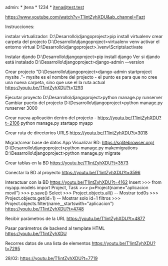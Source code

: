 admin:
    * jtena
    * 1234
    * jtena@test.test

https://www.youtube.com/watch?v=T1intZyhXDU&ab_channel=Fazt

Instrucciones:

instalar virtualizador:
    D:\Desarrollo\djangoproject>pip install virtualenv
crear carpeta del projecto
    D:\Desarrollo\djangoproject>virtualenv venv
activar el entorno virtual
    D:\Desarrollo\djangoproject>.\venv\Scripts\activate

Instalar djando
    D:\Desarrollo\djangoproject>pip install django
Ver si djando está instalado
    D:\Desarrollo\djangoproject>django-admin --version

Crear projecto
    "D:\Desarrollo\djangoproject>django-admin startproject mysite  ."- mysite es el nombre del projecto - el punto es para que no cree una nueva carpeta, sino que use el la ruta actual
    https://youtu.be/T1intZyhXDU?t=1293

Ejecutar proyecto
    D:\Desarrollo\djangoproject>python manage.py runserver
Cambiar puerto del projecto
    D:\Desarrollo\djangoproject>python manage.py runserver 3000

Crear nueva aplicación dentro del projecto - https://youtu.be/T1intZyhXDU?t=2106
    python manage.py startapp myapp

Crear ruta de directorios URLS
    https://youtu.be/T1intZyhXDU?t=3018

Migrar/crear base de datos
    App Visualizar BD: https://sqlitebrowser.org/
    D:\Desarrollo\djangoproject>python manage.py makemigrations
    D:\Desarrollo\djangoproject>python manage.py migrate

Crear tablas en la BD
    https://youtu.be/T1intZyhXDU?t=3573

Conectar la BD al proyecto
    https://youtu.be/T1intZyhXDU?t=3596

Interactuar con la BD
    https://youtu.be/T1intZyhXDU?t=4162
Insert
    >>> from myapp.models import Project, Task 
    >>> p=Project(name="aplicacion movil")
    >>> p.save()
Select
    >>> Project.objects.all() -- Mostrar tod0s
    >>> Project.objects.get(id=1) -- Mostrar solo id=1
filtros
    >>> Project.objects.filter(name__startswith="aplicacion") 
    https://youtu.be/T1intZyhXDU?t=4748

Recibir parámetros de la URL
    https://youtu.be/T1intZyhXDU?t=4877

Pasar parámetros de backend al template HTML
    https://youtu.be/T1intZyhXDU

Recorres datos de una lista de elementos
    https://youtu.be/T1intZyhXDU?t=7295


28/02: https://youtu.be/T1intZyhXDU?t=7719
